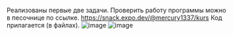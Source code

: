 Реализованы первые две задачи.
Проверить работу программы можно в песочнице по ссылке. https://snack.expo.dev/@mercury1337/kurs
Код прилагается (в файлах).
![image](https://user-images.githubusercontent.com/51966929/163718122-ac88b844-1520-4da8-8ace-f9c4370a4b20.png)
![image](https://user-images.githubusercontent.com/51966929/163718140-3fdd7f9b-707c-43a2-8734-24ce9bc52bc2.png)

